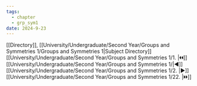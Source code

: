 ```yaml
---
tags:
  - chapter
  - grp_sym1
date: 2024-9-23
---
```

[[Directory]], [[University/Undergraduate/Second Year/Groups and Symmetries 1/Groups and Symmetries 1|Subject Directory]]
[[University/Undergraduate/Second Year/Groups and Symmetries 1/1. |🞀🞀]] [[University/Undergraduate/Second Year/Groups and Symmetries 1/|◀]] [[University/Undergraduate/Second Year/Groups and Symmetries 1/2. |▶]] [[University/Undergraduate/Second Year/Groups and Symmetries 1/22. |🞂🞂]]
# 
## 
### 